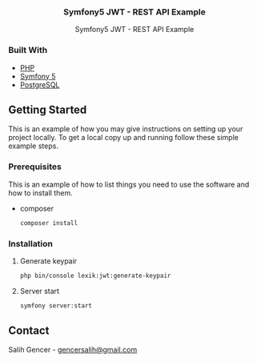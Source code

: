 <!-- PROJECT LOGO -->

<h3 align="center">Symfony5 JWT - REST API Example</h3>

  <p align="center">
    Symfony5 JWT - REST API Example
  </p>
</div>


### Built With

* [PHP](https://www.php.net/)
* [Symfony 5](https://symfony.com/)
* [PostgreSQL](https://www.postgresql.org/)


<!-- GETTING STARTED -->
## Getting Started

This is an example of how you may give instructions on setting up your project locally.
To get a local copy up and running follow these simple example steps.

### Prerequisites

This is an example of how to list things you need to use the software and how to install them.
* composer
  ```sh
  composer install
  ```

### Installation

1. Generate keypair
   ```sh
   php bin/console lexik:jwt:generate-keypair
   ```
2. Server start
   ```sh
   symfony server:start
   ```


<!-- CONTACT -->
## Contact

Salih Gencer - gencersalih@gmail.com
